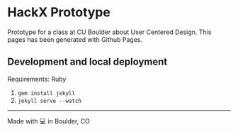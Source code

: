 # HackX Prototype

Prototype for a class at CU Boulder about User Centered Design. This pages has been generated with Github Pages.

## Development and local deployment

Requirements: Ruby

1. `gem install jekyll`
2. `jekyll serve --watch`

-------
Made with :computer: in Boulder, CO
